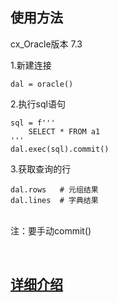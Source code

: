 ## 使用方法
cx_Oracle版本 7.3

1.新建连接

    dal = oracle()
    
2.执行sql语句

    sql = f'''
        SELECT * FROM a1
    '''
    dal.exec(sql).commit()
    
3.获取查询的行

    dal.rows   # 元组结果
    dal.lines  # 字典结果
    
<br/>注：要手动commit()


<br/>

## [详细介绍](https://blog.csdn.net/u013595395/article/details/108924071)
